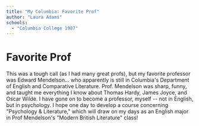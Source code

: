 ```yaml
---
title: "My Columbia: Favorite Prof"
author: "Laura Adams"
schools:
  - "Columbia College 1987"
---
```


# Favorite Prof

This was a tough call (as I had many great profs), but my favorite professor was Edward Mendelson... who apparently is still in Columbia's Department of English and Comparative Literature.  Prof. Mendelson was sharp, funny, and taught me everything I know about Thomas Hardy, James Joyce, and Oscar Wilde.  I have gone on to become a professor, myself -- not in English, but in psychology.  I hope one day to develop a course concerning "Psychology & Literature," which will draw on my days as an English major in Prof Mendelson's "Modern British Literature" class!
